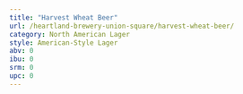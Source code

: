 ```yaml
---
title: "Harvest Wheat Beer"
url: /heartland-brewery-union-square/harvest-wheat-beer/
category: North American Lager
style: American-Style Lager
abv: 0
ibu: 0
srm: 0
upc: 0
---
```


